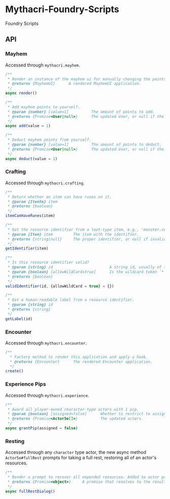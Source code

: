 # Mythacri-Foundry-Scripts
Foundry Scripts

## API

### Mayhem
Accessed through `mythacri.mayhem`.
```js
/**
 * Render an instance of the mayhem ui for manually changing the points.
 * @returns {MayhemUI}      A rendered MayhemUI application.
 */
async render()

/**
 * Add mayhem points to yourself.
 * @param {number} [value=1]          The amount of points to add.
 * @returns {Promise<User|null>}      The updated User, or null if the value was invalid.
 */
async add(value = 1)

/**
 * Deduct mayhem points from yourself.
 * @param {number} [value=1]          The amount of points to deduct.
 * @returns {Promise<User|null>}      The updated User, or null if the value was invalid.
 */
async deduct(value = 1)
```

### Crafting
Accessed through `mythacri.crafting`.
```js
/**
 * Return whether an item can have runes on it.
 * @param {Item5e} item
 * @returns {boolean}
 */
itemCanHaveRunes(item)

/**
 * Get the resource identifier from a loot-type item, e.g., 'monster.celestial.eye' or 'gem.ruby'.
 * @param {Item} item         The item with the identifier.
 * @returns {string|null}     The proper identifier, or null if invalid or not applicable.
 */
getIdentifier(item)

/**
 * Is this resource identifier valid?
 * @param {string} id                         A string id, usually of the form `monster.celestial.eye`.
 * @param {boolean} [allowWildCard=true]      Is the wildcard token `*` allowed?
 * @returns {boolean}
 */
validIdentifier(id, {allowWildCard = true} = {})

/**
 * Get a human-readable label from a resource identifier.
 * @param {string} id
 * @returns {string}
 */
getLabel(id)
```

### Encounter
Accessed through `mythacri.encounter`.
```js
/**
  * Factory method to render this application and apply a hook.
  * @returns {Encounter}      The rendered Encounter application.
  */
create()
```

### Experience Pips
Accessed through `mythacri.experience`.
```js
/**
 * Award all player-owned character-type actors with 1 pip.
 * @param {boolean} [assigned=false]      Whether to restrict to assigned actors.
 * @returns {Promise<Actor5e[]>}          The updated actors.
 */
async grantPip(assigned = false)
```

### Resting
Accessed through any `character` type actor, the new async method `Actor5e#fullRest` prompts for taking a full rest, restoring all of an actor's resources.
```js
/**
 * Render a prompt to recover all expended resources. Added to actor prototype.
 * @returns {Promise<object>}     A promise that resolves to the result of the full rest.
 */
async fullRestDialog()
```
